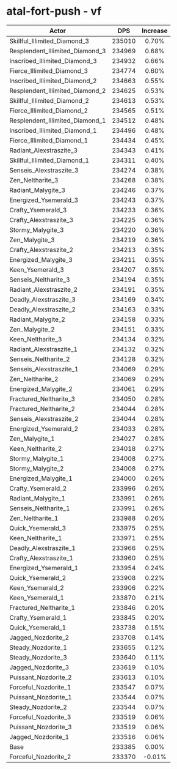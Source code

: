# atal-fort-push - vf
| Actor | DPS | Increase |
|---|:---:|:---:|
|Skillful_Illimited_Diamond_3|235010|0.70%|
|Resplendent_Illimited_Diamond_3|234969|0.68%|
|Inscribed_Illimited_Diamond_3|234932|0.66%|
|Fierce_Illimited_Diamond_3|234774|0.60%|
|Inscribed_Illimited_Diamond_2|234663|0.55%|
|Resplendent_Illimited_Diamond_2|234625|0.53%|
|Skillful_Illimited_Diamond_2|234613|0.53%|
|Fierce_Illimited_Diamond_2|234565|0.51%|
|Resplendent_Illimited_Diamond_1|234512|0.48%|
|Inscribed_Illimited_Diamond_1|234496|0.48%|
|Fierce_Illimited_Diamond_1|234434|0.45%|
|Radiant_Alexstraszite_3|234343|0.41%|
|Skillful_Illimited_Diamond_1|234311|0.40%|
|Senseis_Alexstraszite_3|234274|0.38%|
|Zen_Neltharite_3|234268|0.38%|
|Radiant_Malygite_3|234246|0.37%|
|Energized_Ysemerald_3|234243|0.37%|
|Crafty_Ysemerald_3|234233|0.36%|
|Crafty_Alexstraszite_3|234225|0.36%|
|Stormy_Malygite_3|234220|0.36%|
|Zen_Malygite_3|234219|0.36%|
|Crafty_Alexstraszite_2|234213|0.35%|
|Energized_Malygite_3|234211|0.35%|
|Keen_Ysemerald_3|234207|0.35%|
|Senseis_Neltharite_3|234194|0.35%|
|Radiant_Alexstraszite_2|234191|0.35%|
|Deadly_Alexstraszite_3|234169|0.34%|
|Deadly_Alexstraszite_2|234163|0.33%|
|Radiant_Malygite_2|234158|0.33%|
|Zen_Malygite_2|234151|0.33%|
|Keen_Neltharite_3|234134|0.32%|
|Radiant_Alexstraszite_1|234132|0.32%|
|Senseis_Neltharite_2|234128|0.32%|
|Senseis_Alexstraszite_1|234069|0.29%|
|Zen_Neltharite_2|234069|0.29%|
|Energized_Malygite_2|234061|0.29%|
|Fractured_Neltharite_3|234050|0.28%|
|Fractured_Neltharite_2|234044|0.28%|
|Senseis_Alexstraszite_2|234044|0.28%|
|Energized_Ysemerald_2|234033|0.28%|
|Zen_Malygite_1|234027|0.28%|
|Keen_Neltharite_2|234018|0.27%|
|Stormy_Malygite_1|234008|0.27%|
|Stormy_Malygite_2|234008|0.27%|
|Energized_Malygite_1|234000|0.26%|
|Crafty_Ysemerald_2|233996|0.26%|
|Radiant_Malygite_1|233991|0.26%|
|Senseis_Neltharite_1|233991|0.26%|
|Zen_Neltharite_1|233988|0.26%|
|Quick_Ysemerald_3|233975|0.25%|
|Keen_Neltharite_1|233971|0.25%|
|Deadly_Alexstraszite_1|233966|0.25%|
|Crafty_Alexstraszite_1|233960|0.25%|
|Energized_Ysemerald_1|233954|0.24%|
|Quick_Ysemerald_2|233908|0.22%|
|Keen_Ysemerald_2|233906|0.22%|
|Keen_Ysemerald_1|233870|0.21%|
|Fractured_Neltharite_1|233846|0.20%|
|Crafty_Ysemerald_1|233845|0.20%|
|Quick_Ysemerald_1|233738|0.15%|
|Jagged_Nozdorite_2|233708|0.14%|
|Steady_Nozdorite_1|233655|0.12%|
|Steady_Nozdorite_3|233640|0.11%|
|Jagged_Nozdorite_3|233619|0.10%|
|Puissant_Nozdorite_2|233613|0.10%|
|Forceful_Nozdorite_1|233547|0.07%|
|Puissant_Nozdorite_1|233544|0.07%|
|Steady_Nozdorite_2|233544|0.07%|
|Forceful_Nozdorite_3|233519|0.06%|
|Puissant_Nozdorite_3|233519|0.06%|
|Jagged_Nozdorite_1|233516|0.06%|
|Base|233385|0.00%|
|Forceful_Nozdorite_2|233370|-0.01%|
